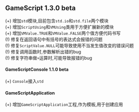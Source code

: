 ## GameScript 1.3.0 beta  
(+) 增加`std`模块,目前包含`std.io`和`std.file`两个模块  
(+) 增加`ScriptUsing`和`VMUsing`类用于方便扩展新的模块  
(+) 增加`VMValue.TRUE`和`VMValue.FALSE`两个值方便代码书写  
(!) 修复在返回语句中有括号的表达式会报错的问题  
(!) 修复`ScriptValue.NULL`可能导致使用不当发生值改变的错误问题  
(!) 修复调用函数时,参数解析出错的bug  
(!) 修复字符串做`+`运算时,可能导致报错的bug  

#### GameScriptConsole 1.1.0 beta  
(+) `Console`接入`std`  

#### GameScriptApplication  
(+) 增加`GameScriptApplication`工程,作为模板,用于创建应用  
